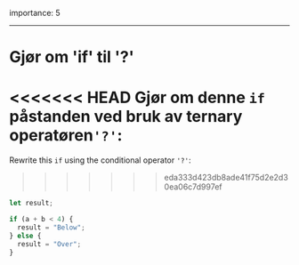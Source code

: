 importance: 5

---

# Gjør om 'if' til '?'

<<<<<<< HEAD
Gjør om denne `if` påstanden ved bruk av ternary operatøren`'?'`:
=======
Rewrite this `if` using the conditional operator `'?'`:
>>>>>>> eda333d423db8ade41f75d2e2d30ea06c7d997ef

```js
let result;

if (a + b < 4) {
  result = "Below";
} else {
  result = "Over";
}
```
